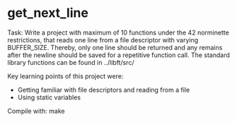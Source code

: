 # get_next_line

Task: Write a project with maximum of 10 functions under the 42 norminette restrictions, that reads one line from a file descriptor with varying BUFFER_SIZE.
Thereby, only one line should be returned and any remains after the newline should be saved for a repetitive function call. 
The standard library functions can be found in ../libft/src/ 

Key learning points of this project were:
  - Getting familiar with file descriptors and reading from a file
  - Using static variables

Compile with: make